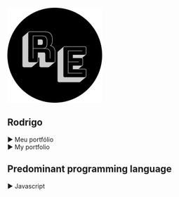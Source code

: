 ![Logo](https://github.com/RodrigoEnable/my-portfolio/blob/main/portfolio-logo.svg)

## Rodrigo

► Meu portfólio  
► My portfolio

## Predominant programming language

► Javascript
